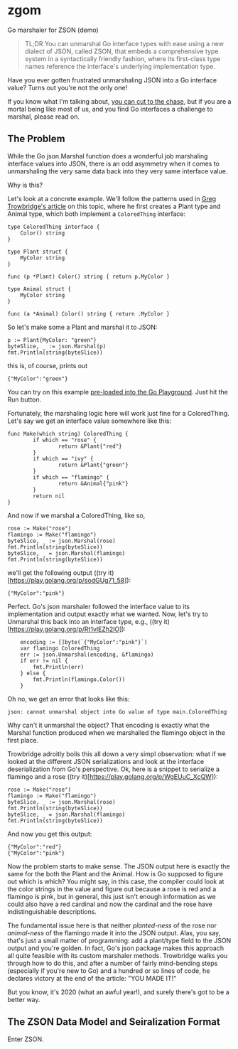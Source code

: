 # zgom
Go marshaler for ZSON (demo)

> TL;DR You can unmarshal Go interface types with ease using a new dialect
> of JSON, called ZSON, that embeds a comprehensive type system in a syntactically
> friendly fashion, where its first-class type names reference the interface's
> underlying implementation type.

Have you ever gotten frustrated unmarshaling JSON into a Go interface value?
Turns out you're not the only one!

If you know what I'm talking about,
[you can cut to the chase](#the-solution), but if you are a mortal being
like most of us, and you find Go interfaces a challenge to marshal, please read on.

## The Problem

While the Go json.Marshal function does a wonderful job marshaling interface
values into JSON, there is an odd asymmetry when it comes to unmarshaling the
very same data back into they very same interface value.

Why is this?

Let's look at a concrete example.  We'll follow the patterns used in
[Greg Trowbridge's article](http://gregtrowbridge.com/golang-json-serialization-with-interfaces/)
 on this topic, where he first creates a Plant type and Animal type, which
 both implement a `ColoredThing` interface:
```
type ColoredThing interface {  
    Color() string
}

type Plant struct {  
    MyColor string
}

func (p *Plant) Color() string { return p.MyColor }

type Animal struct {  
    MyColor string
}

func (a *Animal) Color() string { return .MyColor }

```
So let's make some a Plant and marshal it to JSON:
```
p := Plant{MyColor: "green"}
byteSlice, _ := json.Marshal(p)
fmt.Println(string(byteSlice))
```
this is, of course, prints out
```
{"MyColor":"green"}
```
You can try on this example
[pre-loaded into the Go Playground](https://play.golang.org/p/9tBwzh2WTZm).
Just hit the Run button.

Fortunately, the marshaling logic here will work just fine for a ColoredThing.
Let's say we get an interface value somewhere like this:
```
func Make(which string) ColoredThing {
        if which == "rose" {
                return &Plant{"red"}
        }
        if which == "ivy" {
                return &Plant{"green"}
        }
        if which == "flamingo" {
                return &Animal{"pink"}
        }
        return nil
}
```
And now if we marshal a ColoredThing, like so,
```
rose := Make("rose")
flamingo := Make("flamingo")
byteSlice, _ := json.Marshal(rose)
fmt.Println(string(byteSlice))
byteSlice, _ = json.Marshal(flamingo)
fmt.Println(string(byteSlice))
```
we'll get the following output
((try it)[https://play.golang.org/p/sodGUg71_58]):
```
{"MyColor":"pink"}
```
Perfect.  Go's json marshaler followed the interface value to its implementation
and output exactly what we wanted.  Now, let's try to Unmarshal this back
into an interface type, e.g.,
((try it)[https://play.golang.org/p/Rt1vlEZh2lO]):
```
	encoding := []byte(`{"MyColor":"pink"}`)
	var flamingo ColoredThing
	err := json.Unmarshal(encoding, &flamingo)
	if err != nil {
		fmt.Println(err)
	} else {
		fmt.Println(flamingo.Color())
	}
```
Oh no, we get an error that looks like this:
```
json: cannot unmarshal object into Go value of type main.ColoredThing
```
Why can't it unmarshal the object?  That encoding is exactly what the Marshal
function produced when we marshalled the flamingo object in the first place.

Trowbridge adroitly boils this all down a very simpl observation: what if
we looked at the different JSON serializations and look at the interface
deserialization from Go's perspective.  Ok, here is a snippet to
serialize a flamingo and a rose
((try it)[https://play.golang.org/p/WgEUuC_XcQW]):
```
rose := Make("rose")
flamingo := Make("flamingo")
byteSlice, _ := json.Marshal(rose)
fmt.Println(string(byteSlice))
byteSlice, _ = json.Marshal(flamingo)
fmt.Println(string(byteSlice))
```
And now you get this output:
```
{"MyColor":"red"}
{"MyColor":"pink"}
```
Now the problem starts to make sense.  The JSON output here is exactly the same for the
both the Plant and the Animal.  How is Go supposed to figure out which is which?
You might say, in this case, the compiler could look at the color strings in the
value and figure out because a rose is red and a flamingo is pink,
but in general, this just isn't enough information as we could also have
a red cardinal and now the cardinal and the rose have indistinguishable descriptions.

The fundamental issue here is that neither _planted-ness_ of the rose nor
_animal-ness_ of the flamingo made it into the JSON output.  Alas, you say,
that's just a small matter of programming: add a plant/type field to the
JSON output and you're golden.  In fact, Go's json package makes this approach
all quite feasible with its custom marshaler methods.  Trowbridge walks you through
how to do this, and after a number of fairly mind-bending steps (especially if
you're new to Go) and a hundred or so lines of code, he declares victory
at the end of the article: "YOU MADE IT!"

But you know, it's 2020 (what an awful year!), and surely there's got to
be a better way.

## The ZSON Data Model and Seiralization Format

Enter ZSON.  

